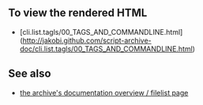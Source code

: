 To view the rendered HTML
-------------------------

* [cli.list.tagls/00_TAGS_AND_COMMANDLINE.html]
  (http://jakobi.github.com/script-archive-doc/cli.list.tagls/00_TAGS_AND_COMMANDLINE.html)


See also
--------

* [the archive's documentation overview / filelist page](http://jakobi.github.com/script-archive-doc/ "Peter's Script-Archive Overview and Filelist")

